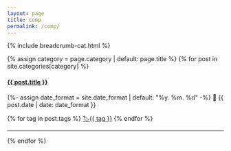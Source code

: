 ```yaml
---
layout: page
title: comp
permalink: /comp/
---
```

{% include breadcrumb-cat.html %}

{% assign category = page.category | default: page.title %}
{% for post in site.categories[category] %}
<div>
<h4><a href="{{ site.baseurl }}{{ post.url }}" class="link-dark">{{ post.title }}</a></h4>
{%- assign date_format = site.date_format | default: "%y. %m. %d" -%}
📅 {{ post.date | date: date_format }}

{% for tag in post.tags %}
<a href="/tags/{{ tag }}/" class="badge rounded-pill text-bg-light">🏷️{{ tag }}</a>
{% endfor %}
</div><hr>

{% endfor %}